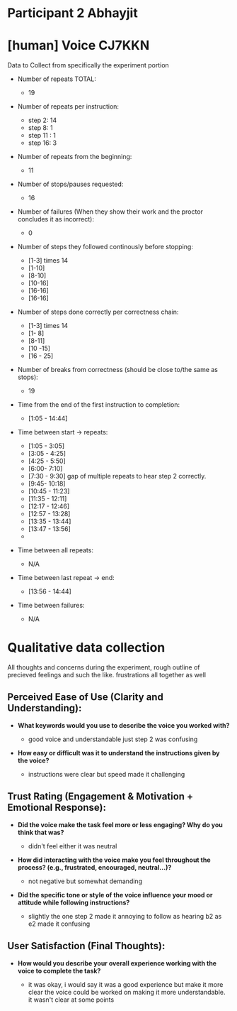 # Participant 2 Abhayjit

# [human] Voice CJ7KKN

Data to Collect from specifically the experiment portion

- Number of repeats TOTAL:
  - 19
- Number of repeats per instruction:
  - step 2: 14
  - step 8: 1
  - step 11 : 1
  - step 16: 3
- Number of repeats from the beginning:
  - 11
- Number of stops/pauses requested:
  - 16
- Number of failures (When they show their work and the proctor concludes it as incorrect):
  - 0
- Number of steps they followed continously before stopping:
  - [1-3] times 14
  - [1-10]
  - [8-10]
  - [10-16]
  - [16-16]
  - [16-16]
  
- Number of steps done correctly per correctness chain:
  - [1-3] times 14
  - [1- 8]
  - [8-11]
  - [10 -15]
  - [16 - 25]

- Number of breaks from correctness (should be close to/the same as stops):
  - 19
- Time from the end of the first instruction to completion:
  - [1:05 - 14:44]
- Time between start -> repeats:
  - [1:05 - 3:05]
  - [3:05 - 4:25]
  - [4:25 - 5:50]
  - [6:00- 7:10]
  - [7:30 - 9:30] gap of multiple repeats to hear step 2 correctly.
  - [9:45- 10:18]
  - [10:45 - 11:23]
  - [11:35 - 12:11]
  - [12:17 - 12:46]
  - [12:57 - 13:28]
  - [13:35 - 13:44]
  - [13:47 - 13:56]
  - 
- Time between all repeats:
  - N/A
- Time between last repeat -> end:
  - [13:56 - 14:44]
- Time between failures:
  - N/A

# Qualitative data collection

All thoughts and concerns during the experiment, rough outline of precieved feelings and such the like.
frustrations all together as well

## Perceived Ease of Use (Clarity and Understanding):

- **What keywords would you use to describe the voice you worked with?**


  - good voice and understandable just step 2 was confusing

- **How easy or difficult was it to understand the instructions given by the voice?**

  - instructions were clear but speed made it challenging


## Trust Rating (Engagement & Motivation + Emotional Response):

- **Did the voice make the task feel more or less engaging? Why do you think that was?**

  - didn't feel either it was neutral

- **How did interacting with the voice make you feel throughout the process? (e.g., frustrated, encouraged, neutral…)?**

  - not negative but somewhat demanding

- **Did the specific tone or style of the voice influence your mood or attitude while following instructions?**

  - slightly the one step 2 made it annoying to follow as hearing b2 as e2 made it confusing

## User Satisfaction (Final Thoughts):

- **How would you describe your overall experience working with the voice to complete the task?**

  - it was okay, i would say it was a good experience but make it more clear the voice could be worked on making it more understandable. it wasn't clear at some points
